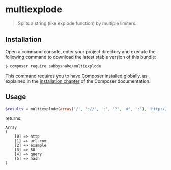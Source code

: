 # multiexplode

> Splits a string (like explode function) by multiple limiters.

## Installation

Open a command console, enter your project directory and execute the
following command to download the latest stable version of this bundle:

```console
$ composer require subbysnake/multiexplode
```

This command requires you to have Composer installed globally, as explained
in the [installation chapter](https://getcomposer.org/doc/00-intro.md)
of the Composer documentation.

## Usage

```php
$results = multiexplode(array('/', '://', ':', '?', '#', ':'), 'http://url.com/example:80?query#hash');
```

returns:

```
Array
(
    [0] => http
    [1] => url.com
    [2] => example
    [3] => 80
    [4] => query
    [5] => hash
)
```

